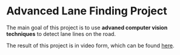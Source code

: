 # Advanced Lane Finding Project

The main goal of this project is to use **advaned computer vision techniques** to detect lane lines on the road.

The result of this project is in video form, which can be found [here](https://youtu.be/mc6EkthxXJo).